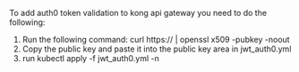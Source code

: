 To add auth0 token validation to kong api gateway you need to do the following:

1. Run the following command:
   curl https:/<your auth0Domain>/ | openssl x509 -pubkey -noout
2. Copy the public key and paste it into the public key area in jwt_auth0.yml
3. run kubectl apply -f jwt_auth0.yml -n <your kong api gateway namespace>